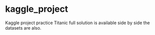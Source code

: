 # kaggle_project
Kaggle project practice
Titanic full solution is available side by side the datasets are also.
